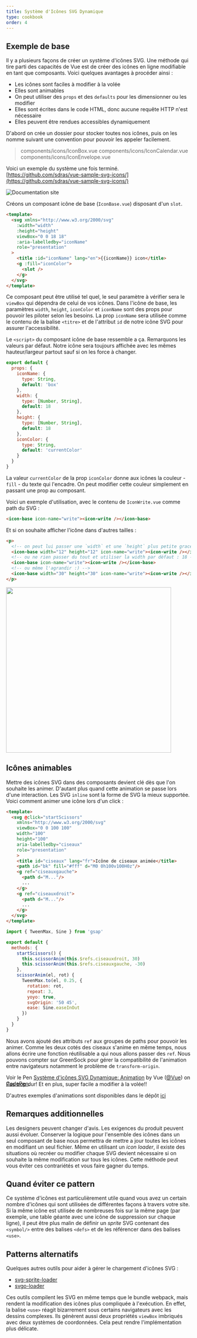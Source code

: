 ```yaml
---
title: Système d'Icônes SVG Dynamique
type: cookbook
order: 4
---
```


## Exemple de base

<p>Il y a plusieurs façons de créer un système d'icônes SVG. Une méthode qui tire parti des capacités de Vue est de créer des icônes en ligne modifiable en tant que composants. Voici quelques avantages à procéder ainsi :</p>

* Les icônes sont faciles à modifier à la volée
* Elles sont animables
* On peut utiliser des `props` et des `defaults` pour les dimensionner ou les modifier
* Elles sont écrites dans le code HTML, donc aucune requête HTTP n'est nécessaire
* Elles peuvent être rendues accessibles dynamiquement

D'abord on crée un dossier pour stocker toutes nos icônes, puis on les nomme suivant une convention pour pouvoir les appeler facilement.

> components/icons/IconBox.vue
> components/icons/IconCalendar.vue
> components/icons/IconEnvelope.vue

Voici un exemple du système une fois terminé. [https://github.com/sdras/vue-sample-svg-icons/](https://github.com/sdras/vue-sample-svg-icons/)

![Documentation site](https://s3-us-west-2.amazonaws.com/s.cdpn.io/28963/screendocs.jpg 'Docs demo')

Créons un composant icône de base (`IconBase.vue`) disposant d'un `slot`.

```html
<template>
  <svg xmlns="http://www.w3.org/2000/svg"
    :width="width"
    :height="height"
    viewBox="0 0 18 18"
    :aria-labelledby="iconName"
    role="presentation"
  >
    <title :id="iconName" lang="en">{{iconName}} icon</title>
    <g :fill="iconColor">
      <slot />
    </g>
  </svg>
</template>
```

Ce composant peut être utilisé tel quel, le seul paramètre à vérifier sera le `viewBox` qui dépendra de celui de vos icônes. Dans l'icône de base, les paramètres `width`, `height`, `iconColor` et `iconName` sont des props pour pouvoir les piloter selon les besoins. La prop `iconName` sera utilisée comme le contenu de la balise `<titre>` et de l'attribut `id` de notre icône SVG pour assurer l'accessibilité. 

Le `<script>` du composant icône de base ressemble a ça. Remarquons les valeurs par défaut. Notre icône sera toujours affichée avec les mêmes hauteur/largeur partout sauf si on les force à changer. 

```js
export default {
  props: {
    iconName: {
      type: String,
      default: 'box'
    },
    width: {
      type: [Number, String],
      default: 18
    },
    height: {
      type: [Number, String],
      default: 18
    },
    iconColor: {
      type: String,
      default: 'currentColor'
    }
  }
}
```

La valeur `currentColor` de la prop `iconColor` donne aux icônes la couleur - `fill` - du texte qui l'encadre. On peut modifier cette couleur simplement en passant une prop au composant.

Voici un exemple d'utilisation, avec le contenu de `IconWrite.vue` comme path du SVG :

```html
<icon-base icon-name="write"><icon-write /></icon-base>
```

Et si on souhaite afficher l'icône dans d'autres tailles :

```html
<p>
  <!-- on peut lui passer une `width` et une `height` plus petite grace aux props -->
  <icon-base width="12" height="12" icon-name="write"><icon-write /></icon-base>
  <!-- ou ne rien passer du tout et utiliser la width par défaut : 18 -->
  <icon-base icon-name="write"><icon-write /></icon-base>
  <!-- ou même l'agrandir :) -->
  <icon-base width="30" height="30" icon-name="write"><icon-write /></icon-base>
</p>
```

<img src="https://s3-us-west-2.amazonaws.com/s.cdpn.io/28963/Screen%20Shot%202018-01-01%20at%204.51.40%20PM.png" width="450" />

## Icônes animables

Mettre des icônes SVG dans des composants devient clé dès que l'on souhaite les animer. D'autant plus quand cette animation se passe lors d'une interaction. Les SVG `inline` sont la forme de SVG la mieux supportée. Voici comment animer une icône lors d'un click :

```html
<template>
  <svg @click="startScissors"
    xmlns="http://www.w3.org/2000/svg"
    viewBox="0 0 100 100"
    width="100"
    height="100"
    aria-labelledby="ciseaux"
    role="presentation"
    >
    <title id="ciseaux" lang="fr">Icône de ciseaux animée</title>
    <path id="bk" fill="#fff" d="M0 0h100v100H0z"/>
    <g ref="ciseauxgauche">
      <path d="M..."/>
      ...
    </g>
    <g ref="ciseauxdroit">
      <path d="M..."/>
      ...
    </g>
  </svg>
</template>
```

```js
import { TweenMax, Sine } from 'gsap'

export default {
  methods: {
    startScissors() {
      this.scissorAnim(this.$refs.ciseauxdroit, 30)
      this.scissorAnim(this.$refs.ciseauxgauche, -30)
    },
    scissorAnim(el, rot) {
      TweenMax.to(el, 0.25, {
        rotation: rot,
        repeat: 3,
        yoyo: true,
        svgOrigin: '50 45',
        ease: Sine.easeInOut
      })
    }
  }
}
```

Nous avons ajouté des attributs `ref` aux groupes de paths pour pouvoir les animer. Comme les deux cotés des ciseaux s'anime en même temps, nous allons écrire une fonction réutilisable a qui nous allons passer des `ref`. Nous pouvons compter sur GreenSock pour gérer la compatibilité de l'animation entre navigateurs notamment le problème de `transform-origin`.

<p data-height="300" data-theme-id="0" data-slug-hash="dJRpgY" data-default-tab="result" data-user="Vue" data-embed-version="2" data-pen-title="Système d'icônes SVG Dynamique : Animation" class="codepen">Voir le Pen <a href="https://codepen.io/team/Vue/pen/dJRpgY/">Système d'icônes SVG Dynamique: Animation</a> by Vue (<a href="https://codepen.io/Vue">@Vue</a>) on <a href="https://codepen.io">CodePen</a>.</p><script async src="https://production-assets.codepen.io/assets/embed/ei.js"></script>

<p style="margin-top:-30px">Pas trop dur! Et en plus, super facile a modifier à la volée!!</p>

D'autres exemples d'animations sont disponibles dans le dépôt [ici](https://github.com/sdras/vue-sample-svg-icons/)

## Remarques additionnelles

Les designers peuvent changer d'avis. Les exigences du produit peuvent aussi évoluer. Conserver la logique pour l'ensemble des icônes dans un seul composant de base nous permettra de mettre a jour toutes les icônes en modifiant un seul fichier. Même en utilisant un _icon loader_, il existe des situations où recréer ou modifier chaque SVG devient nécessaire si on souhaite la même modification sur tous les icônes. Cette méthode peut vous éviter ces contrariétés et vous faire gagner du temps.

## Quand éviter ce pattern

Ce système d'icônes est particulièrement utile quand vous avez un certain nombre d'icônes qui sont utilisées de différentes façons à travers votre site. Si la même icône est utilisée de nombreuses fois sur la même page (par exemple, une table géante avec une icône de suppression sur chaque ligne), il peut être plus malin de définir un _sprite_ SVG contenant des `<symbol/>` entre des balises `<defs>` et de les référencer dans des balises `<use>`.

## Patterns alternatifs

Quelques autres outils pour aider à gérer le chargement d'icônes SVG :

* [svg-sprite-loader](https://github.com/kisenka/svg-sprite-loader)
* [svgo-loader](https://github.com/rpominov/svgo-loader)

Ces outils compilent les SVG en même temps que le bundle webpack, mais rendent la modification des icônes plus compliquée à l'exécution. En effet, la balise `<use>` réagit bizarrement sous certains navigateurs avec les dessins complexes. Ils génèrent aussi deux propriétés `viewBox` imbriqués avec deux systèmes de coordonnées. Cela peut rendre l'implémentation plus délicate.
